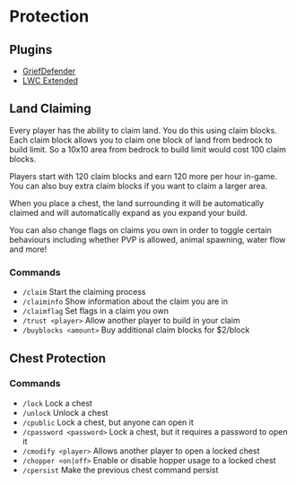 # Protection

## Plugins

* [GriefDefender](https://github.com/bloodmc/GriefDefender/wiki)
* [LWC Extended](https://www.spigotmc.org/resources/lwc-extended.69551/)

## Land Claiming

Every player has the ability to claim land. You do this using claim blocks. Each claim block allows you to claim one block of land from bedrock to build limit. So a 10x10 area from bedrock to build limit would cost 100 claim blocks.

Players start with 120 claim blocks and earn 120 more per hour in-game. You can also buy extra claim blocks if you want to claim a larger area.

When you place a chest, the land surrounding it will be automatically claimed and will automatically expand as you expand your build.

You can also change flags on claims you own in order to toggle certain behaviours including whether PVP is allowed, animal spawning, water flow and more!

### Commands
- `/claim` Start the claiming process
- `/claiminfo` Show information about the claim you are in
- `/claimflag` Set flags in a claim you own
- `/trust <player>` Allow another player to build in your claim
- `/buyblocks <amount>` Buy additional claim blocks for $2/block

## Chest Protection

### Commands
- `/lock` Lock a chest
- `/unlock` Unlock a chest 
- `/cpublic` Lock a chest, but anyone can open it
- `/cpassword <password>` Lock a chest, but it requires a password to open it
- `/cmodify <player>` Allows another player to open a locked chest
- `/chopper <on|off>` Enable or disable hopper usage to a locked chest
- `/cpersist` Make the previous chest command persist
